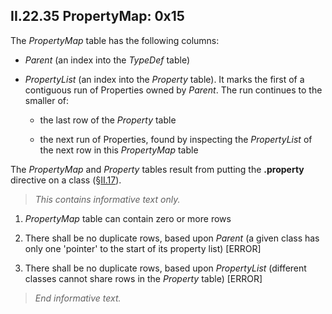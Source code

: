 ## II.22.35 PropertyMap: 0x15

The _PropertyMap_ table has the following columns:

 * _Parent_ (an index into the _TypeDef_ table)

 * _PropertyList_ (an index into the _Property_ table). It marks the first of a contiguous run of Properties owned by _Parent_. The run continues to the smaller of:

     * the last row of the _Property_ table

     * the next run of Properties, found by inspecting the _PropertyList_ of the next row in this _PropertyMap_ table

The _PropertyMap_ and _Property_ tables result from putting the **.property** directive on a class (§[II.17](ii.17-defining-properties.md)).

> _This contains informative text only._

 1. _PropertyMap_ table can contain zero or more rows

 2. There shall be no duplicate rows, based upon _Parent_ (a given class has only one 'pointer' to the start of its property list) \[ERROR\]

 3. There shall be no duplicate rows, based upon _PropertyList_ (different classes cannot share rows in the _Property_ table) \[ERROR\]

> _End informative text._
